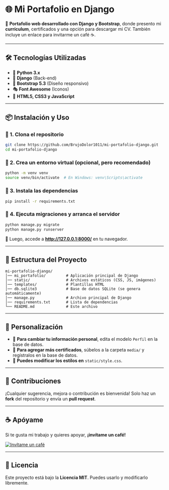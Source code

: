 # 🌐 Mi Portafolio en Django  

🚀 **Portafolio web desarrollado con Django y Bootstrap**, donde presento mi **currículum**, certificados y una opción para descargar mi CV. También incluye un enlace para invitarme un café ☕.  

---

## 🛠️ Tecnologías Utilizadas  

- 🐍 **Python 3.x**  
- 🎨 **Django** (Back-end)  
- 💄 **Bootstrap 5.3** (Diseño responsivo)  
- 🎭 **Font Awesome** (Iconos)  
- 📄 **HTML5, CSS3 y JavaScript**  

---

## 📦 Instalación y Uso  

### 🔹 1. Clona el repositorio  

```bash
git clone https://github.com/BrujoDolor1011/mi-portafolio-django.git
cd mi-portafolio-django
```

### 🔹 2. Crea un entorno virtual (opcional, pero recomendado)  

```bash
python -m venv venv
source venv/bin/activate  # En Windows: venv\Scripts\activate
```

### 🔹 3. Instala las dependencias  

```bash
pip install -r requirements.txt
```

### 🔹 4. Ejecuta migraciones y arranca el servidor  

```bash
python manage.py migrate
python manage.py runserver
```

🔗 Luego, accede a **http://127.0.0.1:8000/** en tu navegador.  

---

## 📁 Estructura del Proyecto  

```
mi-portafolio-django/
│── mi_portafolio/         # Aplicación principal de Django
│── static/                # Archivos estáticos (CSS, JS, imágenes)
│── templates/             # Plantillas HTML
│── db.sqlite3             # Base de datos SQLite (se genera automáticamente)
│── manage.py              # Archivo principal de Django
│── requirements.txt       # Lista de dependencias
└── README.md              # Este archivo
```

---

## 🎨 Personalización  

- 📌 **Para cambiar tu información personal**, edita el modelo `Perfil` en la base de datos.  
- 📸 **Para agregar más certificados**, súbelos a la carpeta `media/` y regístralos en la base de datos.  
- 🎨 **Puedes modificar los estilos en** `static/style.css`.  

---

## 🤝 Contribuciones  

¡Cualquier sugerencia, mejora o contribución es bienvenida! Solo haz un **fork** del repositorio y envía un **pull request**.  

---

## ☕ Apóyame  

Si te gusta mi trabajo y quieres apoyar, **¡invítame un café!**  

[![Invítame un café](https://img.shields.io/badge/Buy%20Me%20A%20Coffee-FFDD00?style=flat&logo=buy-me-a-coffee&logoColor=black)](https://buymeacoffee.com/brujodolor1011)  

---

## 📜 Licencia  

Este proyecto está bajo la **Licencia MIT**. Puedes usarlo y modificarlo libremente.  